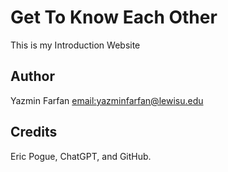 # Get To Know Each Other
This is my Introduction Website

## Author
Yazmin Farfan [email:yazminfarfan@lewisu.edu](mailto:yazminfarfan@lewisu.edu)

## Credits
Eric Pogue, ChatGPT, and GitHub.
